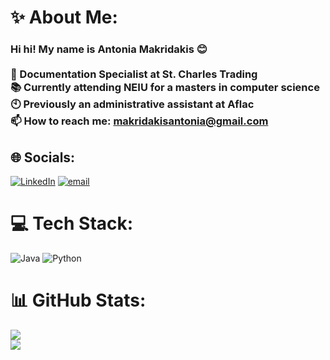 # ✨ About Me:
### Hi hi! My name is Antonia Makridakis 😊<br/><br/>📄 Documentation Specialist at St. Charles Trading<br/>📚 Currently attending NEIU for a masters in computer science<br/>🕙 Previously an administrative assistant at Aflac<br/>📫 How to reach me: makridakisantonia@gmail.com<br/>

## 🌐 Socials:
[![LinkedIn](https://img.shields.io/badge/LinkedIn-%230077B5.svg?logo=linkedin&logoColor=white)](https://linkedin.com/in/antonia-m-164585108) [![email](https://img.shields.io/badge/Email-D14836?logo=gmail&logoColor=white)](mailto:makridakisantonia@gmail.com) 

# 💻 Tech Stack:
![Java](https://img.shields.io/badge/java-%23ED8B00.svg?style=for-the-badge&logo=openjdk&logoColor=white) ![Python](https://img.shields.io/badge/python-3670A0?style=for-the-badge&logo=python&logoColor=ffdd54)
# 📊 GitHub Stats:
![](https://github-readme-stats.vercel.app/api?username=Antoniamak&theme=dark&hide_border=false&include_all_commits=false&count_private=false)<br/>
![](https://nirzak-streak-stats.vercel.app/?user=Antoniamak&theme=dark&hide_border=false)<br/>
